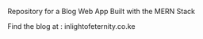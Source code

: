 Repository for a Blog Web App Built with the MERN Stack

Find the blog at : 
    inlightofeternity.co.ke
